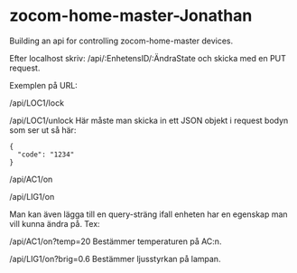 # zocom-home-master-Jonathan
Building an api for controlling zocom-home-master devices.

Efter localhost skriv: 
/api/:EnhetensID/:ÄndraState
 och skicka med en PUT request.


Exemplen på URL:

/api/LOC1/lock

/api/LOC1/unlock
  Här måste man skicka in ett JSON objekt i request bodyn som ser ut så här: 
  ```
  {
    "code": "1234"
  }
  ```
  
/api/AC1/on

/api/LIG1/on

Man kan även lägga till en query-sträng ifall enheten har en egenskap man vill kunna ändra på. Tex:

/api/AC1/on?temp=20
Bestämmer temperaturen på AC:n.

/api/LIG1/on?brig=0.6
Bestämmer ljusstyrkan på lampan.
